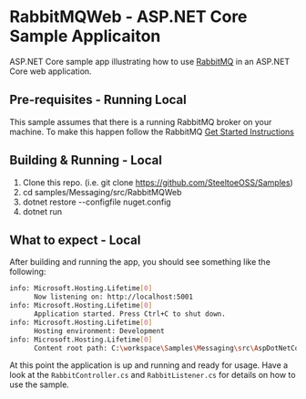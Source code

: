 # RabbitMQWeb - ASP.NET Core Sample Applicaiton

ASP.NET Core sample app illustrating how to use [RabbitMQ](https://https://www.rabbitmq.com/) in an ASP.NET Core web application.

## Pre-requisites - Running Local

This sample assumes that there is a running RabbitMQ broker on your machine. To make this happen follow the RabbitMQ [Get Started Instructions](https://www.rabbitmq.com/#getstarted)

## Building & Running - Local

1. Clone this repo. (i.e. git clone <https://github.com/SteeltoeOSS/Samples>)
1. cd samples/Messaging/src/RabbitMQWeb
1. dotnet restore --configfile nuget.config
1. dotnet run

## What to expect - Local

After building and running the app, you should see something like the following:

```bash
info: Microsoft.Hosting.Lifetime[0]
      Now listening on: http://localhost:5001
info: Microsoft.Hosting.Lifetime[0]
      Application started. Press Ctrl+C to shut down.
info: Microsoft.Hosting.Lifetime[0]
      Hosting environment: Development
info: Microsoft.Hosting.Lifetime[0]
      Content root path: C:\workspace\Samples\Messaging\src\AspDotNetCore\RabbitMQWeb
```

At this point the application is up and running and ready for usage.  Have a look at the `RabbitController.cs` and `RabbitListener.cs` for details on how to use the sample.